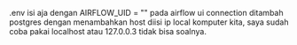 .env isi aja dengan AIRFLOW_UID = ""
pada airflow ui connection ditambah postgres dengan  menambahkan host diisi ip local komputer kita, saya sudah coba pakai localhost atau 127.0.0.3 tidak bisa soalnya.

